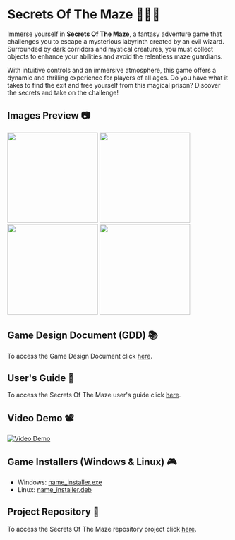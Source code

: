 # Secrets Of The Maze 🧙🏼‍♂️
Immerse yourself in **Secrets Of The Maze**, a fantasy adventure game that challenges you to escape a mysterious labyrinth created by an evil wizard. Surrounded by dark corridors and mystical creatures, you must collect objects to enhance your abilities and avoid the relentless maze guardians.

With intuitive controls and an immersive atmosphere, this game offers a dynamic and thrilling experience for players of all ages. Do you have what it takes to find the exit and free yourself from this magical prison? Discover the secrets and take on the challenge!

## Images Preview 📷
<div>
    <div>
        <img src="https://github.com/PolNie/Secrets-Of-The-Maze/blob/main/img/.png" width=auto height="205">
        <img src="https://github.com/PolNie/Secrets-Of-The-Maze/blob/main/img/.png" width=auto height="205">
        <img src="https://github.com/PolNie/Secrets-Of-The-Maze/blob/main/img/.png" width=auto height="205">
        <img src="https://github.com/PolNie/Secrets-Of-The-Maze/blob/main/img/.png" width=auto height="205">
    </div>
</div>

## Game Design Document (GDD) 📚
To access the Game Design Document click [here](https://docs.google.com/document/d/1S2x0769RUKKgoYsBhAJkZDPssDdg8__NdlXIfzj8py8/edit?usp=sharing).

## User's Guide 🦮
To access the Secrets Of The Maze user's guide click [here](link_users_guide).

## Video Demo 📽️
[![Video Demo](miniatura)](link_videoDemo)

## Game Installers (Windows & Linux) 🎮
- Windows: [name_installer.exe](link_windows)
- Linux: [name_installer.deb](link_linux)

## Project Repository 🔗
To access the Secrets Of The Maze repository project click [here](link_gitlab).

